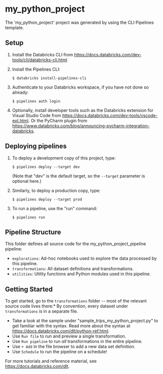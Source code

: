 # my_python_project

The 'my_python_project' project was generated by using the CLI Pipelines template.

## Setup

1. Install the Databricks CLI from https://docs.databricks.com/dev-tools/cli/databricks-cli.html

2. Install the Pipelines CLI:
   ```
   $ databricks install-pipelines-cli
   ```

3. Authenticate to your Databricks workspace, if you have not done so already:
    ```
    $ pipelines auth login
    ```

4. Optionally, install developer tools such as the Databricks extension for Visual Studio Code from
   https://docs.databricks.com/dev-tools/vscode-ext.html. Or the PyCharm plugin from
   https://www.databricks.com/blog/announcing-pycharm-integration-databricks.


## Deploying pipelines

1. To deploy a development copy of this project, type:
    ```
    $ pipelines deploy --target dev
    ```
    (Note that "dev" is the default target, so the `--target` parameter
    is optional here.)

2. Similarly, to deploy a production copy, type:
   ```
   $ pipelines deploy --target prod
   ```

3. To run a pipeline, use the "run" command:
   ```
   $ pipelines run
   ```

## Pipeline Structure

This folder defines all source code for the my_python_project_pipeline pipeline:

- `explorations`: Ad-hoc notebooks used to explore the data processed by this pipeline.
- `transformations`: All dataset definitions and transformations.
- `utilities`: Utility functions and Python modules used in this pipeline.

## Getting Started

To get started, go to the `transformations` folder -- most of the relevant source code lives there:* By convention, every dataset under `transformations` is in a separate file.
* Take a look at the sample under "sample_trips_my_python_project.py" to get familiar with the syntax.
  Read more about the syntax at https://docs.databricks.com/dlt/python-ref.html.
* Use `Run file` to run and preview a single transformation.
* Use `Run pipeline` to run _all_ transformations in the entire pipeline.
* Use `+ Add` in the file browser to add a new data set definition.
* Use `Schedule` to run the pipeline on a schedule!

For more tutorials and reference material, see https://docs.databricks.com/dlt.
